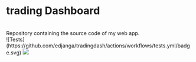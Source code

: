 <h1>trading Dashboard</h1><br/>
Repository containing the source code of my web app.<br/>
![Tests](https://github.com/edjanga/tradingdash/actions/workflows/tests.yml/badge.svg)
<img src="https://github.com/edjanga/tradingdash/actions/workflows/tests.yml/badge.svg"≥

